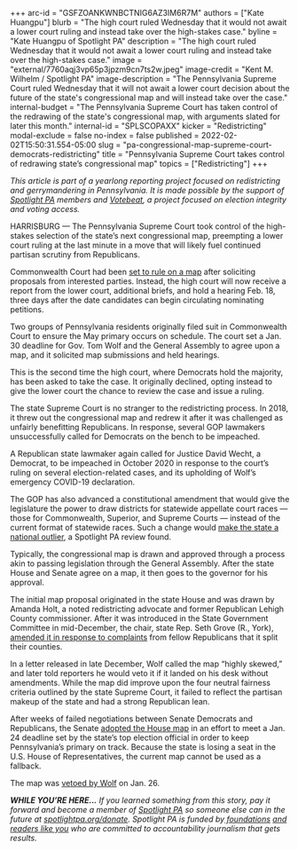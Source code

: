 +++
arc-id = "GSFZOANKWNBCTNIG6AZ3IM6R7M"
authors = ["Kate Huangpu"]
blurb = "The high court ruled Wednesday that it would not await a lower court ruling and instead take over the high-stakes case."
byline = "Kate Huangpu of Spotlight PA"
description = "The high court ruled Wednesday that it would not await a lower court ruling and instead take over the high-stakes case."
image = "external/7760aqj3vp65p3jpzm9cn7ts2w.jpeg"
image-credit = "Kent M. Wilhelm / Spotlight PA"
image-description = "The Pennsylvania Supreme Court ruled Wednesday that it will not await a lower court decision about the future of the state's congressional map and will instead take over the case."
internal-budget = "The Pennsylvania Supreme Court has taken control of the redrawing of the state's congressional map, with arguments slated for later this month."
internal-id = "SPLSCOPAXX"
kicker = "Redistricting"
modal-exclude = false
no-index = false
published = 2022-02-02T15:50:31.554-05:00
slug = "pa-congressional-map-supreme-court-democrats-redistricting"
title = "Pennsylvania Supreme Court takes control of redrawing state’s congressional map"
topics = ["Redistricting"]
+++

<i>This article is part of a yearlong reporting project focused on redistricting and gerrymandering in Pennsylvania. It is made possible by the support of </i><a href="https://www.spotlightpa.org/"><i>Spotlight PA</i></a><i> members and </i><a href="https://votebeat.org/"><i>Votebeat</i></a><i>, a project focused on election integrity and voting access.</i>

HARRISBURG — The Pennsylvania Supreme Court took control of the high-stakes selection of the state’s next congressional map, preempting a lower court ruling at the last minute in a move that will likely fuel continued partisan scrutiny from Republicans.

Commonwealth Court had been <a href="https://www.spotlightpa.org/news/2022/01/pennsylvania-redistricting-congressional-map-court-hearing-recap/">set to rule on a map</a> after soliciting proposals from interested parties. Instead, the high court will now receive a report from the lower court, additional briefs, and hold a hearing Feb. 18, three days after the date candidates can begin circulating nominating petitions.

Two groups of Pennsylvania residents originally filed suit in Commonwealth Court to ensure the May primary occurs on schedule. The court set a Jan. 30 deadline for Gov. Tom Wolf and the General Assembly to agree upon a map, and it solicited map submissions and held hearings.

This is the second time the high court, where Democrats hold the majority, has been asked to take the case. It originally declined, opting instead to give the lower court the chance to review the case and issue a ruling.

<script src="https://www.spotlightpa.org/embed.js" async></script><div data-spl-embed-version="1" data-spl-src="https://www.spotlightpa.org/embeds/newsletter/"></div>

The state Supreme Court is no stranger to the redistricting process. In 2018, it threw out the congressional map and redrew it after it was challenged as unfairly benefitting Republicans. In response, several GOP lawmakers unsuccessfully called for Democrats on the bench to be impeached.

A Republican state lawmaker again called for Justice David Wecht, a Democrat, to be impeached in October 2020 in response to the court’s ruling on several election-related cases, and its upholding of Wolf’s emergency COVID-19 declaration.

The GOP has also advanced a constitutional amendment that would give the legislature the power to draw districts for statewide appellate court races — those for Commonwealth, Superior, and Supreme Courts — instead of the current format of statewide races. Such a change would <a href="https://www.spotlightpa.org/news/2021/01/pennsylvania-supreme-court-gerrymandering-judicial-districts/">make the state a national outlier</a>, a Spotlight PA review found.

Typically, the congressional map is drawn and approved through a process akin to passing legislation through the General Assembly. After the state House and Senate agree on a map, it then goes to the governor for his approval.

<script src="https://www.spotlightpa.org/embed.js" async></script><div data-spl-embed-version="1" data-spl-src="https://www.spotlightpa.org/embeds/donate/"></div>

The initial map proposal originated in the state House and was drawn by Amanda Holt, a noted redistricting advocate and former Republican Lehigh County commissioner. After it was introduced in the State Government Committee in mid-December, the chair, state Rep. Seth Grove (R., York), <a href="https://www.spotlightpa.org/news/2021/12/pa-congressional-maps-proposed-redistricting/">amended it in response to complaints</a> from fellow Republicans that it split their counties.

In a letter released in late December, Wolf called the map “highly skewed,” and later told reporters he would veto it if it landed on his desk without amendments. While the map did improve upon the four neutral fairness criteria outlined by the state Supreme Court, it failed to reflect the partisan makeup of the state and had a strong Republican lean.

After weeks of failed negotiations between Senate Democrats and Republicans, the Senate <a href="https://www.spotlightpa.org/news/2022/01/pennsylvania-redistricting-congressional-map-final-passage-tom-wolf/">adopted the House map</a> in an effort to meet a Jan. 24 deadline set by the state’s top election official in order to keep Pennsylvania’s primary on track. Because the state is losing a seat in the U.S. House of Representatives, the current map cannot be used as a fallback.

The map was <a href="https://www.spotlightpa.org/news/2022/01/pennsylvania-redistricting-congressional-map-veto/">vetoed by Wolf</a> on Jan. 26.

<i><b>WHILE YOU’RE HERE...</b></i><i> If you learned something from this story, pay it forward and become a member of </i><a href="https://www.spotlightpa.org/"><i>Spotlight PA</i></a><i> so someone else can in the future at </i><a href="http://spotlightpa.org/donate"><i>spotlightpa.org/donate</i></a><i>. Spotlight PA is funded by</i><a href="https://www.spotlightpa.org/support"><i> foundations</i></a><i> </i><a href="https://www.spotlightpa.org/support"><i>and readers like you</i></a><i> who are committed to accountability journalism that gets results.</i>
